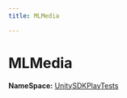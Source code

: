 ```yaml
---
title: MLMedia

---
```


# MLMedia



**NameSpace:** 
[UnitySDKPlayTests](/versioned_docs/version-31-Aug-2023/unity-api/api/UnitySDKPlayTests/UnitySDKPlayTests.md) 









